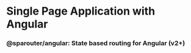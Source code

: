 # Single Page Application with Angular

### @sparouter/angular: State based routing for Angular (v2+)
